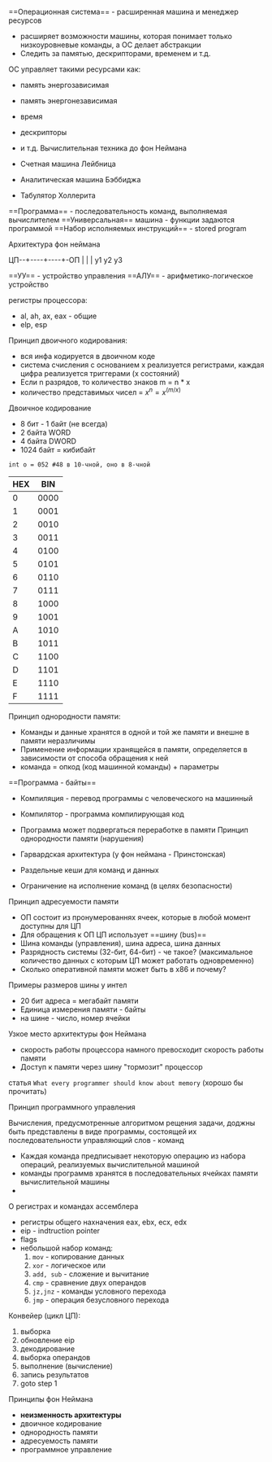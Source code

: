 ==Операционная система== - расширенная машина и менеджер ресурсов
- расширяет возможности машины, которая понимает только низкоуровневые команды, а ОС делает абстракции
- Следить  за памятью, дескрипторами, временем и т.д.

ОС управляет такими ресурсами как:
- память энергозависимая
- память энергонезависимая
- время
- дескрипторы
- и т.д.
Вычислительная техника до фон Неймана

- Счетная машина Лейбница
- Аналитическая машина Бэббиджа
- Табулятор Холлерита

==Программа== - последовательность команд, выполняемая вычислителем
==Универсальная== машина - функции задаются программой
==Набор исполняемых инструкций== - stored program

Архитектура фон неймана

ЦП--+----+----+-ОП
	|    |    |
	у1   у2   у3

==УУ== - устройство управления
==АЛУ== - арифметико-логическое устройство

регистры процессора:
- al, ah, ax, eax - общие
- elp, esp

Принцип двоичного кодирования:
- вся инфа кодируется в двоичном коде
- система счисления с основанием х реализуется регистрами, каждая цифра реализуется триггерами (х состояний)
- Если n разрядов, то количество знаков m = n * x
- количество представимых чисел = $x^n = x^(m/x)$

Двоичное кодирование
- 8 бит - 1 байт (не всегда)
- 2 байта WORD
- 4 байта DWORD
- 1024 байт = кибибайт

```
int o = 052 #48 в 10-чной, оно в 8-чной
```

| HEX | BIN  |
| --- | ---- |
| 0   | 0000 |
| 1   | 0001 |
| 2   | 0010 |
| 3   | 0011 |
| 4   | 0100 |
| 5   | 0101 |
| 6   | 0110 |
| 7   | 0111 |
| 8   | 1000 |
| 9   | 1001 |
| A   | 1010 |
| B   | 1011 |
| C   | 1100 |
| D   | 1101 |
| E   | 1110 |
| F   | 1111 |



Принцип однородности памяти:

- Команды и данные хранятся в одной и той же памяти и внешне в памяти неразличимы
- Применение информации хранящейся в памяти, определяется в зависимости от способа обращения к ней
- команда = опкод (код машинной команды) + параметры


==Программа - байты==
- Компиляция - перевод программы с человеческого на машинный
- Компилятор - программа компилирующая код
- Программа может подвергаться переработке в памяти
Принцип однородности памяти (нарушения)

- Гарвардская архитектура (у фон неймана - Принстонская)
- Раздельные кеши для команд и данных
- Ограничение на исполнение команд (в целях безопасности)

Принцип адресуемости памяти
- ОП состоит из пронумерованнях ячеек, которые в любой момент доступны для ЦП
- Для обращения к ОП ЦП использует ==шину (bus)==
- Шина команды (управления), шина адреса, шина данных
- Разрядность системы (32-бит, 64-бит) - че такое? (максимальное количество данных с которым ЦП может работать одновременно)
- Сколько оперативной памяти может быть в х86 и почему?

Примеры размеров шины у интел
- 20 бит адреса = мегабайт памяти
- Единица измерения памяти - байты
- на шине - число, номер ячейки

Узкое место архитектуры фон Неймана
- скорость работы процессора намного превосходит скорость работы памяти
- Доступ к памяти через шину "тормозит" процессор

статья `What every programmer should know about memory` (хорошо бы прочитать)

Принцип программного управления

Вычисления, предусмотренные алгоритмом рещения задачи, доджны быть представлены в виде программы, состоящей их последовательности управляющий слов - команд

- Каждая команда предписывает некоторую операцию из набора операций, реализуемых вычислительной машиной
- команды программв хранятся в последовательных ячейках памяти вычислительной машины
- 

О регистрах и командах ассемблера
- регистры общего нахначения eax, ebx, ecx, edx
- eip - indtruction pointer
- flags
- небольшой набор команд:
	1. `mov` - копирование данных
	2. `xor` - логическое или
	3. `add, sub` - сложение и вычитание
	4. `cmp` - сравнение двух операндов
	5. `jz,jnz` - команды условного перехода
	6. `jmp` - операция безусловного перехода

Конвейер (цикл ЦП):
1. выборка
2. обновление eip
3. декодирование
4. выборка операндов
5. выполнение (вычисление)
6. запись результатов
7. goto step 1

Принципы фон Неймана
- **неизменность архитектуры**
- двоичное кодирование
- однородность памяти
- адресуемость памяти
- программное управление
